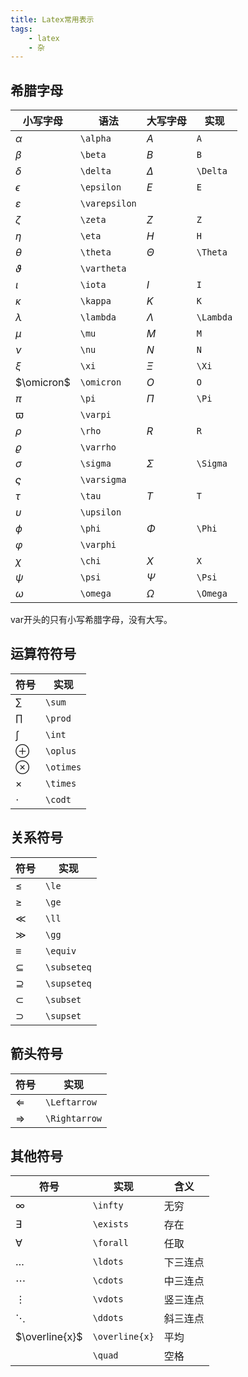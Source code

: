 ```yaml
---
title: Latex常用表示
tags: 
    - latex
    - 杂
---
```



## 希腊字母


|小写字母|语法|大写字母|实现|
|---------|--------|------|-----------|
|$\alpha$| `\alpha` |$A$|`A` |
|$\beta$| `\beta` |$B$|`B` |
|$\delta$|`\delta` |$\Delta$|`\Delta` |
|$\epsilon$|`\epsilon` |$E$|`E` |
|$\varepsilon$|`\varepsilon`|
|$\zeta$|`\zeta`|$Z$ |`Z`|
|$\eta$|`\eta`|$H$|`H`|
|$\theta$|`\theta`|$\Theta$|`\Theta`|
|$\vartheta$|`\vartheta` |
|$\iota$|`\iota` |$I$|`I` |
|$\kappa$|`\kappa` |$K$|`K` |
|$\lambda$|`\lambda` |$\Lambda$|`\Lambda` |
|$\mu$|`\mu` |$M$|`M`|
|$\nu$|`\nu` |$N$|`N`|
|$\xi$|`\xi`|$\Xi$|`\Xi`|
|$\omicron$|`\omicron`|$O$|`O`|
|$\pi$|`\pi`|$\Pi$|`\Pi` |
|$\varpi$|`\varpi` |
|$\rho$|`\rho` |$R$|`R` |
|$\varrho$|`\varrho` |
|$\sigma$|`\sigma` |$\Sigma$|`\Sigma` |
|$\varsigma$|`\varsigma` |
|$\tau$|`\tau` |$T$|`T` |
|$\upsilon$|`\upsilon` |
|$\phi$|`\phi` |$\Phi$|`\Phi` |
|$\varphi$|`\varphi` |
|$\chi$|`\chi` | $X$ | `X` |
|$\psi$|`\psi` |$\Psi$|`\Psi` |
|$\omega$|`\omega`|$\Omega$|`\Omega`|


var开头的只有小写希腊字母，没有大写。

## 运算符符号


|符号|实现|
|---|---|
|$\sum$|`\sum`|
|$\prod$|`\prod`|
|$\int$|`\int`|
|$\oplus$|`\oplus`|
|$\otimes$|`\otimes`|
|$\times$|`\times`|
|$\cdot$|`\codt`|


## 关系符号


|符号|实现|
|---|---|
|$\le$|`\le`|
|$\ge$|`\ge`|
|$\ll$|`\ll`|
|$\gg$|`\gg`|
|$\equiv$|`\equiv`|
|$\subseteq$| `\subseteq` |
|$\supseteq$| `\supseteq` |
|$\subset$| `\subset` |
|$\supset$| `\supset` | 


## 箭头符号


|符号|实现|
|---|---|
|$\Leftarrow$|`\Leftarrow`|
|$\Rightarrow$|`\Rightarrow`|


## 其他符号


|符号|实现|含义|
|---|---|---|
|$\infty$|`\infty`|无穷|
|$\exists$|`\exists`|存在|
|$\forall$|`\forall`|任取|
|$\ldots$|`\ldots`|下三连点|
|$\cdots$|`\cdots`|中三连点|
|$\vdots$|`\vdots`|竖三连点|
|$\ddots$|`\ddots`|斜三连点|
|$\overline{x}$|`\overline{x}`|平均|
|$\quad$|`\quad` |空格|

